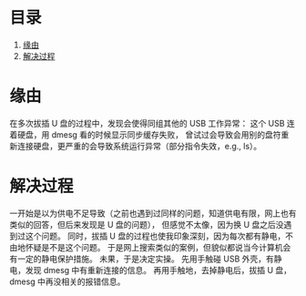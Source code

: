 
# &#30446;&#24405;

1.  [缘由](#orgf9ea8a0)
2.  [解决过程](#org6e9efec)



<a id="orgf9ea8a0"></a>

# 缘由

在多次拔插 U 盘的过程中，发现会使得同组其他的 USB 工作异常：
这个 USB 连着硬盘，用 dmesg 看的时候显示同步缓存失败，
曾试过会导致会用别的盘符重新连接硬盘，更严重的会导致系统运行异常（部分指令失效，e.g., ls）。


<a id="org6e9efec"></a>

# 解决过程

一开始是以为供电不足导致（之前也遇到过同样的问题，知道供电有限，网上也有类似的回答，但后来发现是 U 盘的问题），
但感觉不太像，因为换 U 盘之后没遇到过这个问题。
同时，拔插 U 盘的过程也使我印象深刻，因为每次都有静电，不由地怀疑是不是这个问题。
于是网上搜索类似的案例，但貌似都说当今计算机会有一定的静电保护措施。
未果，于是决定实操。
先用手触碰 USB 外壳，有静电，发现 dmesg 中有重新连接的信息。
再用手触地，去掉静电后，拔插 U 盘，dmesg 中再没相关的报错信息。

